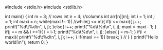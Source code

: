 #include <stdio.h>
#include <stdlib.h>

int main()
{
    int m = 3; // rows
    int n = 4; //columns
    int arr[n][m];
    int i = 1;
    int j = 1;
    int maxi = n;
    while(maxi != 1){
               //while(j <= m){
                              if(i <= maxi){
                               j++;
                                printf("%d\t%d\n", i, j);
                              }else{
                                             i++;
                                printf("%d\t%d\n", i, j);
                                maxi = maxi - 1;
                              }
                              if(j == m && i >=1){
                                             i = i-1;
                                             printf("%d\t%d\n", i, j);
                              }else{
                                             j = m-1;
                              }
                              if(i < maxi){
                                     printf("%d\t%d\n", i, j);
                                     i++;
                              }
                              if(maxi == 1){
                                             break;
                              }
              // }
    }
    printf("Hello world!\n");
    return 0;
}
